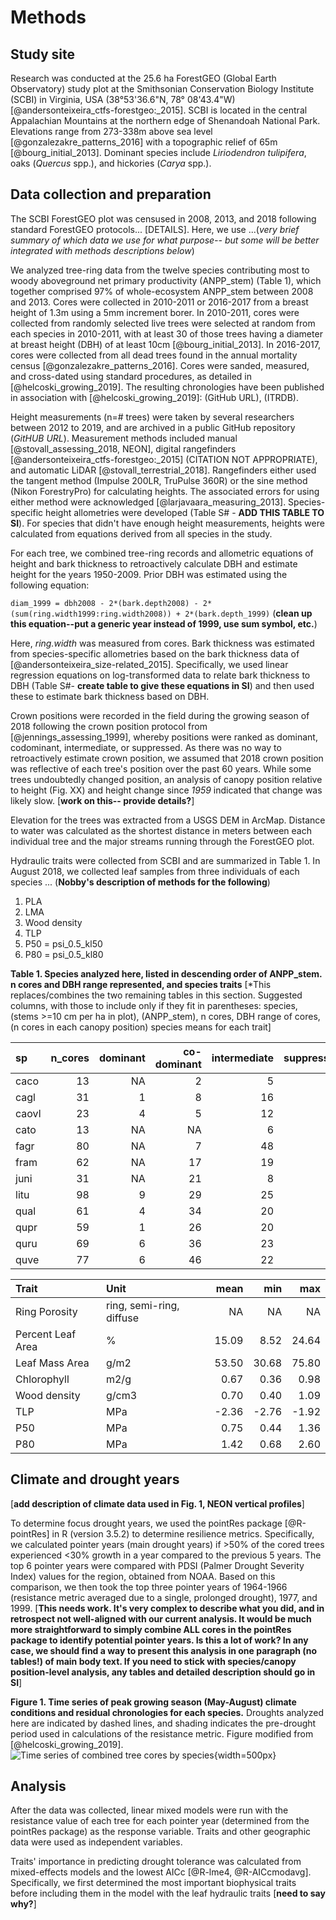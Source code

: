 
# Methods
## Study site
Research was conducted at the 25.6 ha ForestGEO (Global Earth Observatory) study plot at the Smithsonian Conservation Biology Institute (SCBI) in Virginia, USA (38°53'36.6"N, 78° 08'43.4"W) [@andersonteixeira_ctfs-forestgeo:_2015]. SCBI is located in the central Appalachian Mountains at the northern edge of Shenandoah National Park.  Elevations range from 273-338m above sea level [@gonzalezakre_patterns_2016] with a topographic relief of 65m [@bourg_initial_2013]. Dominant species include *Liriodendron tulipifera*,  oaks (*Quercus* spp.), and hickories (*Carya* spp.).

## Data collection and preparation
The SCBI ForestGEO plot was censused in 2008, 2013, and 2018 following standard ForestGEO protocols... [DETAILS]. Here, we use ...(*very brief summary of which data we use for what purpose-- but some will be better integrated with methods descriptions below*)

We analyzed tree-ring data from the twelve species contributing most to woody aboveground net primary productivity (ANPP_stem) (Table 1), which together comprised 97% of whole-ecosystem ANPP_stem between 2008 and 2013. Cores were collected in 2010-2011 or 2016-2017 from a breast height of 1.3m using a 5mm increment borer. In 2010-2011, cores were collected from randomly selected live trees were selected at random from each species in 2010-2011, with at least 30 of those trees having a diameter at breast height (DBH) of at least 10cm [@bourg_initial_2013]. In 2016-2017, cores were collected from all dead trees found in the annual mortality census [@gonzalezakre_patterns_2016]. Cores were sanded, measured, and cross-dated using standard procedures, as detailed in [@helcoski_growing_2019]. The resulting chronologies have been published in association with [@helcoski_growing_2019]: (GitHub URL), (ITRDB). 

Height measurements (n=# trees) were taken by several researchers between 2012 to 2019, and are archived in a public GitHub repository (*GitHUB URL*). Measurement methods included manual [@stovall_assessing_2018, NEON], digital rangefinders [@andersonteixeira_ctfs-forestgeo:_2015] (CITATION NOT APPROPRIATE), and automatic LiDAR [@stovall_terrestrial_2018]. Rangefinders either used the tangent method (Impulse 200LR, TruPulse 360R) or the sine method (Nikon ForestryPro) for calculating heights. The associated errors for using either method were acknowledged [@larjavaara_measuring_2013]. Species-specific height allometries were developed (Table S# - **ADD THIS TABLE TO SI**). For species that didn't have enough height measurements, heights were calculated from equations derived from all species in the study. 

For each tree, we combined tree-ring records and allometric equations of height and bark thickness to retroactively calculate DBH and estimate height for the years 1950-2009. Prior DBH was estimated using the following equation:

`diam_1999 = dbh2008 - 2*(bark.depth2008) - 2*(sum(ring.width1999:ring.width2008)) + 2*(bark.depth_1999)`  (**clean up this equation--put a generic year instead of 1999, use sum symbol, etc.**)

Here, *ring.width* was measured from cores. Bark thickness was estimated from species-specific allometries based on the bark thickness data of [@andersonteixeira_size-related_2015].
Specifically, we used linear regression equations on log-transformed data to relate bark thickness to DBH (Table S#- **create table to give these equations in SI**) and then used these to estimate bark thickness based on DBH. 

Crown positions were recorded in the field during the growing season of 2018 following the crown position protocol from [@jennings_assessing_1999], whereby positions were ranked as dominant, codominant, intermediate, or suppressed. As there was no way to retroactively estimate crown position, we assumed that 2018 crown position was reflective of each tree's position over the past 60 years. While some trees undoubtedly changed position, an analysis of canopy position relative to height (Fig. XX) and height change since *1959* indicated that change was likely slow. [**work on this-- provide details?**]

Elevation for the trees was extracted from a USGS DEM in ArcMap. Distance to water was calculated as the shortest distance in meters between each individual tree and the major streams running through the ForestGEO plot.

Hydraulic traits were collected from SCBI and are summarized in Table 1. In August 2018, we collected leaf samples from three individuals of each species ... (**Nobby's description of methods for the following**) 
1. PLA
2. LMA
4. Wood density
5. TLP
6. P50 = psi_0.5_kl50
7. P80 = psi_0.5_kl80 


**Table 1. Species analyzed here, listed in descending order of ANPP_stem. n cores and DBH range represented, and species traits** [*This replaces/combines the two remaining tables in this section. Suggested columns, with those to include only if they fit in parentheses: species, (stems >=10 cm per ha in plot), (ANPP_stem), n cores, DBH range of cores, (n cores in each canopy position) species means for each trait]


<table class="table table-striped" style="width: auto !important; margin-left: auto; margin-right: auto;">
 <thead>
  <tr>
   <th style="text-align:left;"> sp </th>
   <th style="text-align:right;"> n_cores </th>
   <th style="text-align:right;"> dominant </th>
   <th style="text-align:right;"> co-dominant </th>
   <th style="text-align:right;"> intermediate </th>
   <th style="text-align:right;"> suppressed </th>
   <th style="text-align:right;"> prior dead </th>
  </tr>
 </thead>
<tbody>
  <tr>
   <td style="text-align:left;"> caco </td>
   <td style="text-align:right;"> 13 </td>
   <td style="text-align:right;"> NA </td>
   <td style="text-align:right;"> 2 </td>
   <td style="text-align:right;"> 5 </td>
   <td style="text-align:right;"> 5 </td>
   <td style="text-align:right;"> 1 </td>
  </tr>
  <tr>
   <td style="text-align:left;"> cagl </td>
   <td style="text-align:right;"> 31 </td>
   <td style="text-align:right;"> 1 </td>
   <td style="text-align:right;"> 8 </td>
   <td style="text-align:right;"> 16 </td>
   <td style="text-align:right;"> 5 </td>
   <td style="text-align:right;"> 1 </td>
  </tr>
  <tr>
   <td style="text-align:left;"> caovl </td>
   <td style="text-align:right;"> 23 </td>
   <td style="text-align:right;"> 4 </td>
   <td style="text-align:right;"> 5 </td>
   <td style="text-align:right;"> 12 </td>
   <td style="text-align:right;"> 2 </td>
   <td style="text-align:right;"> NA </td>
  </tr>
  <tr>
   <td style="text-align:left;"> cato </td>
   <td style="text-align:right;"> 13 </td>
   <td style="text-align:right;"> NA </td>
   <td style="text-align:right;"> NA </td>
   <td style="text-align:right;"> 6 </td>
   <td style="text-align:right;"> 2 </td>
   <td style="text-align:right;"> 5 </td>
  </tr>
  <tr>
   <td style="text-align:left;"> fagr </td>
   <td style="text-align:right;"> 80 </td>
   <td style="text-align:right;"> NA </td>
   <td style="text-align:right;"> 7 </td>
   <td style="text-align:right;"> 48 </td>
   <td style="text-align:right;"> 25 </td>
   <td style="text-align:right;"> NA </td>
  </tr>
  <tr>
   <td style="text-align:left;"> fram </td>
   <td style="text-align:right;"> 62 </td>
   <td style="text-align:right;"> NA </td>
   <td style="text-align:right;"> 17 </td>
   <td style="text-align:right;"> 19 </td>
   <td style="text-align:right;"> 14 </td>
   <td style="text-align:right;"> 12 </td>
  </tr>
  <tr>
   <td style="text-align:left;"> juni </td>
   <td style="text-align:right;"> 31 </td>
   <td style="text-align:right;"> NA </td>
   <td style="text-align:right;"> 21 </td>
   <td style="text-align:right;"> 8 </td>
   <td style="text-align:right;"> NA </td>
   <td style="text-align:right;"> 2 </td>
  </tr>
  <tr>
   <td style="text-align:left;"> litu </td>
   <td style="text-align:right;"> 98 </td>
   <td style="text-align:right;"> 9 </td>
   <td style="text-align:right;"> 29 </td>
   <td style="text-align:right;"> 25 </td>
   <td style="text-align:right;"> 30 </td>
   <td style="text-align:right;"> 5 </td>
  </tr>
  <tr>
   <td style="text-align:left;"> qual </td>
   <td style="text-align:right;"> 61 </td>
   <td style="text-align:right;"> 4 </td>
   <td style="text-align:right;"> 34 </td>
   <td style="text-align:right;"> 20 </td>
   <td style="text-align:right;"> 3 </td>
   <td style="text-align:right;"> NA </td>
  </tr>
  <tr>
   <td style="text-align:left;"> qupr </td>
   <td style="text-align:right;"> 59 </td>
   <td style="text-align:right;"> 1 </td>
   <td style="text-align:right;"> 26 </td>
   <td style="text-align:right;"> 20 </td>
   <td style="text-align:right;"> 12 </td>
   <td style="text-align:right;"> NA </td>
  </tr>
  <tr>
   <td style="text-align:left;"> quru </td>
   <td style="text-align:right;"> 69 </td>
   <td style="text-align:right;"> 6 </td>
   <td style="text-align:right;"> 36 </td>
   <td style="text-align:right;"> 23 </td>
   <td style="text-align:right;"> 2 </td>
   <td style="text-align:right;"> 2 </td>
  </tr>
  <tr>
   <td style="text-align:left;"> quve </td>
   <td style="text-align:right;"> 77 </td>
   <td style="text-align:right;"> 6 </td>
   <td style="text-align:right;"> 46 </td>
   <td style="text-align:right;"> 22 </td>
   <td style="text-align:right;"> 1 </td>
   <td style="text-align:right;"> 2 </td>
  </tr>
</tbody>
</table>





<table class="table table-striped" style="width: auto !important; margin-left: auto; margin-right: auto;">
 <thead>
  <tr>
   <th style="text-align:left;"> Trait </th>
   <th style="text-align:left;"> Unit </th>
   <th style="text-align:right;"> mean </th>
   <th style="text-align:right;"> min </th>
   <th style="text-align:right;"> max </th>
  </tr>
 </thead>
<tbody>
  <tr>
   <td style="text-align:left;"> Ring Porosity </td>
   <td style="text-align:left;"> ring, semi-ring, diffuse </td>
   <td style="text-align:right;"> NA </td>
   <td style="text-align:right;"> NA </td>
   <td style="text-align:right;"> NA </td>
  </tr>
  <tr>
   <td style="text-align:left;"> Percent Leaf Area </td>
   <td style="text-align:left;"> % </td>
   <td style="text-align:right;"> 15.09 </td>
   <td style="text-align:right;"> 8.52 </td>
   <td style="text-align:right;"> 24.64 </td>
  </tr>
  <tr>
   <td style="text-align:left;"> Leaf Mass Area </td>
   <td style="text-align:left;"> g/m2 </td>
   <td style="text-align:right;"> 53.50 </td>
   <td style="text-align:right;"> 30.68 </td>
   <td style="text-align:right;"> 75.80 </td>
  </tr>
  <tr>
   <td style="text-align:left;"> Chlorophyll </td>
   <td style="text-align:left;"> m2/g </td>
   <td style="text-align:right;"> 0.67 </td>
   <td style="text-align:right;"> 0.36 </td>
   <td style="text-align:right;"> 0.98 </td>
  </tr>
  <tr>
   <td style="text-align:left;"> Wood density </td>
   <td style="text-align:left;"> g/cm3 </td>
   <td style="text-align:right;"> 0.70 </td>
   <td style="text-align:right;"> 0.40 </td>
   <td style="text-align:right;"> 1.09 </td>
  </tr>
  <tr>
   <td style="text-align:left;"> TLP </td>
   <td style="text-align:left;"> MPa </td>
   <td style="text-align:right;"> -2.36 </td>
   <td style="text-align:right;"> -2.76 </td>
   <td style="text-align:right;"> -1.92 </td>
  </tr>
  <tr>
   <td style="text-align:left;"> P50 </td>
   <td style="text-align:left;"> MPa </td>
   <td style="text-align:right;"> 0.75 </td>
   <td style="text-align:right;"> 0.44 </td>
   <td style="text-align:right;"> 1.36 </td>
  </tr>
  <tr>
   <td style="text-align:left;"> P80 </td>
   <td style="text-align:left;"> MPa </td>
   <td style="text-align:right;"> 1.42 </td>
   <td style="text-align:right;"> 0.68 </td>
   <td style="text-align:right;"> 2.60 </td>
  </tr>
</tbody>
</table>

## Climate and drought years
[**add description of climate data used in Fig. 1, NEON vertical profiles**]

To determine focus drought years, we used the pointRes package [@R-pointRes] in R (version 3.5.2) to determine resilience metrics. Specifically, we calculated pointer years (main drought years) if >50% of the cored trees experienced <30% growth in a year compared to the previous 5 years. The top 6 pointer years were compared with PDSI (Palmer Drought Severity Index) values for the region, obtained from NOAA. Based on this comparison, we then took the top three pointer years of 1964-1966 (resistance metric averaged due to a single, prolonged drought), 1977, and 1999. [**This needs work. It's very complex to describe what you did, and in retrospect not well-aligned with our current analysis. It would be much more straightforward to simply combine ALL cores in the pointRes package to identify potential pointer years. Is this a lot of work? In any case, we should find a way to present this analysis in one paragraph (no tables!) of main body text. If you need to stick with species/canopy position-level analysis, any tables and detailed description should go in SI**]

**Figure 1. Time series of peak growing season (May-August) climate conditions and residual chronologies for each species.** Droughts analyzed here are indicated by dashed lines, and shading indicates the pre-drought period used in calculations of the resistance metric. Figure modified from [@helcoski_growing_2019].
![Time series of combined tree cores by species](tables_figures/Time_series_for_each_species.jpg){width=500px}

## Analysis
After the data was collected, linear mixed models were run with the resistance value of each tree for each pointer year (determined from the pointRes package) as the response variable. Traits and other geographic data were used as independent variables.

Traits' importance in predicting drought tolerance was calculated from mixed-effects models and the lowest AICc [@R-lme4, @R-AICcmodavg]. Specifically, we first determined the most important biophysical traits before including them in the model with the leaf hydraulic traits [**need to say why?**]
